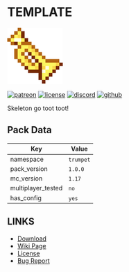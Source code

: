 # TEMPLATE
![alt](pack.png)

[![patreon](https://img.shields.io/endpoint?url=https%3A%2F%2Fraw.githubusercontent.com%2Flegopitstop%2Fwebsite-files%2Fmain%2Fshields.io%2Fpatreon.json)](https://www.patreon.com/Legopitstop "Go to patreon")
[![license](https://img.shields.io/endpoint?url=https%3A%2F%2Fraw.githubusercontent.com%2Flegopitstop%2Fwebsite-files%2Fmain%2Fshields.io%2Flicense.json)](https://legopitstop.weebly.com/legopitstops-common-license-v2.html "Go to legopitstop.weebly.com")
[![discord](https://img.shields.io/discord/479902284810027008)](https://legopitstop.weebly.com/discord.html "Go to legopitstop.weebly.com")
[![github](https://img.shields.io/github/issues-raw/legopitstop/Datapacks)](https://github.com/legopitstop/Datapacks/issues "Go to Github")

Skeleton go toot toot!
## Pack Data

| Key                | Value     |
|--------------------|-----------|
| namespace          | `trumpet` |
| pack_version       | `1.0.0 `  |
| mc_version         | `1.17`    |
| multiplayer_tested | `no`      |
| has_config         | `yes`     |

## LINKS
- [Download](https://www.curseforge.com/minecraft/customization/trumpet-skeleton-datapack-edition)
- [Wiki Page](https://github.com/legopitstop/Datapacks/wiki/Trumpet_Skeleton)
- [License](https://legopitstop.weebly.com/license.html)
- [Bug Report](https://github.com/legopitstop/Datapacks/issues)